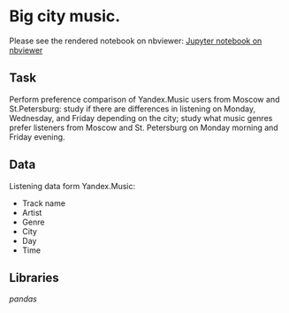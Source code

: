 
# Big city music. 

Please see the rendered notebook on nbviewer: [Jupyter notebook on nbviewer](https://nbviewer.jupyter.org/github/omirosh/yandex_practicum/blob/master/01_yandex_music/yandex_music.ipynb)


## Task

Perform preference comparison of Yandex.Music users from Moscow and St.Petersburg: study if there are differences in listening on Monday, Wednesday, and Friday depending on the city; study what music genres prefer listeners from Moscow and St. Petersburg on Monday morning and Friday evening.


## Data
Listening data form Yandex.Music:
- Track name
- Artist
- Genre
- City
- Day
- Time


## Libraries
*pandas*


